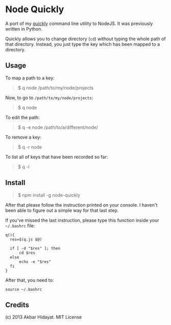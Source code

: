 # Node Quickly

A port of my [quickly](https://github.com/keripix/quickly) command line utility to NodeJS. It was previously written in Python.

Quickly allows you to change directory (`cd`) without typing the whole path of that directory. Instead, you just type the key which has been mapped to a directory.

## Usage

To map a path to a key:

> $ q node /path/to/my/node/projects

Now, to go to `/path/to/my/node/projects`:

> $ q node

To edit the path:

> $ q -e node /path/to/a/different/node/

To remove a key:

> $ q -r node

To list all of keys that have been recorded so far:

> $ q -l

## Install

> $ npm install -g node-quickly

After that please follow the instruction printed on your console. I haven't been able to figure out a simple way for that last step.

If you've missed the last instruction, please type this function inside your `~/.bashrc` file:

    q(){
      res=$(q.js $@)

      if [ -d "$res" ]; then
          cd $res
      else
          echo -e "$res"
      fi
    }

After that, you need to:

    source ~/.bashrc

## Credits

(c) 2013 Akbar Hidayat. MIT License